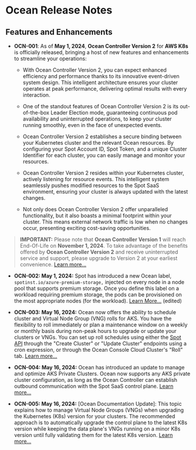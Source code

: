 # Ocean Release Notes

## Features and Enhancements

* **OCN-001**: As of **May 1, 2024**, **Ocean Controller Version 2** for **AWS K8s** is officially released, bringing a host of new features and enhancements to streamline your operations:
  *  With Ocean Controller Version 2, you can expect enhanced efficiency and performance thanks to its innovative event-driven system design. This intelligent architecture ensures your cluster operates at peak performance, delivering optimal results with every interaction.

  *  One of the standout features of Ocean Controller Version 2 is its out-of-the-box Leader Election mode, guaranteeing continuous pod availability and uninterrupted operations, to keep your cluster running smoothly, even in the face of unexpected events.

  *  Ocean Controller Version 2 establishes a secure binding between your Kubernetes cluster and the relevant Ocean resources. By configuring your Spot Account ID, Spot Token, and a unique Cluster Identifier for each cluster, you can easily manage and monitor your resources.

  *  Ocean Controller Version 2 resides within your Kubernetes cluster, actively listening for resource events. This intelligent system seamlessly pushes modified resources to the Spot SaaS environment, ensuring your cluster is always updated with the latest changes.

  *  Not only does Ocean Controller Version 2 offer unparalleled functionality, but it also boasts a minimal footprint within your cluster. This means external network traffic is low when no changes occur, presenting exciting cost-saving opportunities. 

>**IMPORTANT:** Please note that **Ocean Controller Version 1** will reach End-Of-Life on **November 1, 2024**. To take advantage of the benefits offered by **Ocean Controller Version 2** and receive uninterrupted service and support, please upgrade to Version 2 at your earliest convenience.
[Learn more...](https://docs.spot.io/ocean/tutorials/ocean-controller-v2/)


* **OCN-002: May 1, 2024:**
Spot has introduced a new Ocean label, `spotinst.io/azure-premium-storage,` injected on every node in a node pool that supports premium storage. Once you define this label on a workload requiring premium storage, the pods can be provisioned on the most appropriate nodes (for the workload). [Learn More...](https://docs.spot.io/ocean/features/labels-and-taints) (edited)

* **OCN-003: May 16, 2024:** 
Ocean now offers the ability to schedule cluster and Virtual Node Group (VNG) rolls for AKS. You have the flexibility to roll immediately or plan a maintenance window on a weekly or monthly basis during non-peak hours to upgrade or update your clusters or VNGs. You can set up roll schedules using either the [Spot API](https://docs.spot.io/api/#tag/Ocean-AKS/operation/oceanAKSClusterUpdate) through the "Create Cluster" or "Update Cluster" endpoints using a cron expression, or through the Ocean Console Cloud Cluster's "Roll" tab.
[Learn more...](https://docs.spot.io/ocean/features/roll?id=rolls)


* **OCN-004: May 16, 2024:** 
Ocean has introduced an update to manage and optimize AKS Private Clusters. Ocean now supports any AKS private cluster configuration, as long as the Ocean Controller can establish outbound communication with the Spot SaaS control plane.
[Learn more…](https://docs.spot.io/ocean/getting-started/aks/?id=what-to-do-about-aks-private-clusters)


* **OCN-005: May 16, 2024:** [Ocean Documentation Update]: 
This topic explains how to manage Virtual Node Groups (VNGs) when upgrading the Kubernetes (K8s) version for your clusters. The recommended approach is to automatically upgrade the control plane to the latest K8s version while keeping the data plane's VNGs running on a minor K8s version until fully validating them for the latest K8s version.
[Learn more…](https://docs.spot.io/ocean/tips-and-best-practices/vng-minor-versions?id=configure-a-minor-k8s-version-for-a-virtual-node-group)












